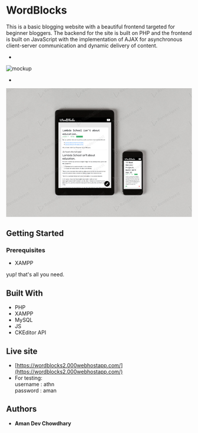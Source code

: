 # WordBlocks
This is a basic blogging website with a beautiful frontend targeted for beginner bloggers. The backend for the site is built on PHP and the frontend is built on JavaScript with the implementation of AJAX for asynchronous client-server communication and dynamic delivery of content. 

*

![mockup](/Screenshots/mockup.png)

* 
![mockup1](/Screenshots/mockup1.jpg)
## Getting Started

### Prerequisites

 * XAMPP
   
yup! that's all you need.

## Built With

* PHP
* XAMPP
* MySQL
* JS
* CKEditor API

## Live site

* [https://wordblocks2.000webhostapp.com/](https://wordblocks2.000webhostapp.com/)
* For testing:\
  username : athn\
  password : aman

## Authors

* **Aman Dev Chowdhary**

